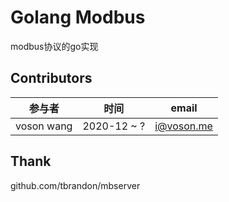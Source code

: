# Golang Modbus

modbus协议的go实现

## Contributors

| 参与者     | 时间   | email      |
| ---------- | ------ | ---------- |
| voson wang | 2020-12 ~ ? | i@voson.me|

## Thank
github.com/tbrandon/mbserver
